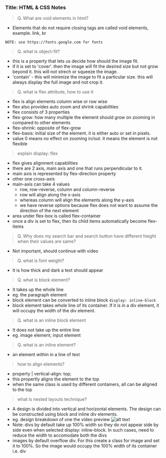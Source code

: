 ### Title: HTML & CSS Notes

> Q. What are void elements in html?

- Elements that do not require closing tags are called void elements, example. link, br

`NOTE: use https://fonts.google.com for fonts`

> Q. what is object-fit?

- this is a property that lets us decide how should the image fit.
- if it is set to 'cover'. then the image will fit the desired size but not grow beyond it. this will not strech or squeeze the image.
- 'contain' - this will minimize the image to fit a particular size. this will always display the full image and not crop it.

> Q. what is flex attribute, how to use it

- flex is align elements column wise or row wise
- flex also provides auto zoom and shrink capabilities
- flex consists of 3 properties
- flex-grow: how many multiple the element should grow on zooming in compared to other elements
- flex-shrink: opposite of flex-grow
- flex-basis: initial size of the element. it is either auto or set in pixels.
- value 0 means no effect on zooming in/out. it means the element is not flexible

> explain display: flex

- flex gives alignment capabilities
- there are 2 axis, main axis and one that runs perpendicular to it.
- main axis is represented by flex-direction property
- other one cross-axis
- main-axis can take 4 values
  - row, row-reverse, column and column-reverse
  - row will align along the x-axis
  - whereas column will align the elements along the y-axis
  - we have reverse options because flex does not want to assume the direction of the next element
- area under flex-box is called flex-container
- once a div is set to flex, then its child items automatically become flex-items

> Q. Why does my search bar and search button have different hieght when their values are same?

- Not important, should continue with video

> Q. what is font weight?

- It is how thick and dark a text should appear

> Q. what is block element?

- It takes up the whole line
- eg. the paragraph element
- block element can be converted to inline block `display: inline-block`
- block element takes whole line of its container. If it is in a div element, it will occupy the width of the div element.

> Q. what is an inline block element

- It does not take up the entire line
- eg. image element, input element

> Q. what is an inline element?

- an element within in a line of text

> how to align elements?

- property | vertical-align: top;
- this propertly aligns the element to the top
- when the same class is used by different containers, all can be aligned to the top

> what is nested layouts technique?

- A design is divided into vertical and horizontal elements. The design can be constructed using block and inline div elements.
- eg. design breakdown of one the video preview
  ![alt text](../misc/layout-example.png)
- Note: divs by default take up 100% width so they do not appear side by side even when selected display: inline-block. In such cases, need to reduce the width to accomodate both the divs
- images by default overflow div. For this create a class for image and set it to 100%. So the image would occupy the 100% width of its container i.e. div
